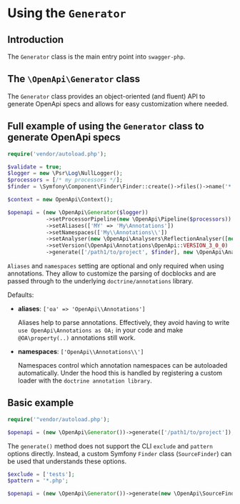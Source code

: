 # Using the `Generator`

## Introduction
The `Generator` class is the main entry point into `swagger-php`.

## The `\OpenApi\Generator` class

The `Generator` class provides an object-oriented (and fluent) API to generate OpenApi specs
and allows for easy customization where needed.

## Full example of using the `Generator` class to generate OpenApi specs

```php
require('vendor/autoload.php');

$validate = true;
$logger = new \Psr\Log\NullLogger();
$processors = [/* my processors */];
$finder = \Symfony\Component\Finder\Finder::create()->files()->name('*.php')->in(__DIR__);

$context = new OpenApi\Context();

$openapi = (new \OpenApi\Generator($logger))
            ->setProcessorPipeline(new \OpenApi\Pipeline($processors))
            ->setAliases(['MY' => 'My\Annotations'])
            ->setNamespaces(['My\\Annotations\\'])
            ->setAnalyser(new \OpenApi\Analysers\ReflectionAnalyser([new OpenApi\Analysers\DocBlockAnnotationFactory(), new OpenApi\Analysers\AttributeAnnotationFactory()]))
            ->setVersion(\OpenApi\Annotations\OpenApi::VERSION_3_0_0)
            ->generate(['/path1/to/project', $finder], new \OpenApi\Analysis([], $context), $validate);
```

`Aliases` and `namespaces` setting are optional and only required when using annotations.
They allow to customize the parsing of docblocks and are passed through to the underlying `doctrine/annotations` library.

Defaults:
* **aliases**: `['oa' => 'OpenApi\\Annotations']`

  Aliases help to parse annotations. Effectively, they avoid having to write `use OpenApi\Annotations as OA;` in your code
  and make `@OA\property(..)` annotations still work.

* **namespaces**: `['OpenApi\\Annotations\\']`

  Namespaces control which annotation namespaces can be autoloaded automatically. Under the hood this
  is handled by registering a custom loader with the `doctrine annotation library`.


## Basic example
```php
require('"vendor/autoload.php');

$openapi = (new \OpenApi\Generator())->generate(['/path1/to/project']);
```

The `generate()` method does not support the CLI `exclude` and `pattern` options directly.
Instead, a custom Symfony `Finder` class (`SourceFinder`) can be used that understands these options.

```php
$exclude = ['tests'];
$pattern = '*.php';

$openapi = (new \OpenApi\Generator())->generate(new \OpenApi\SourceFinder(__DIR__, $exclude, $pattern));
```
